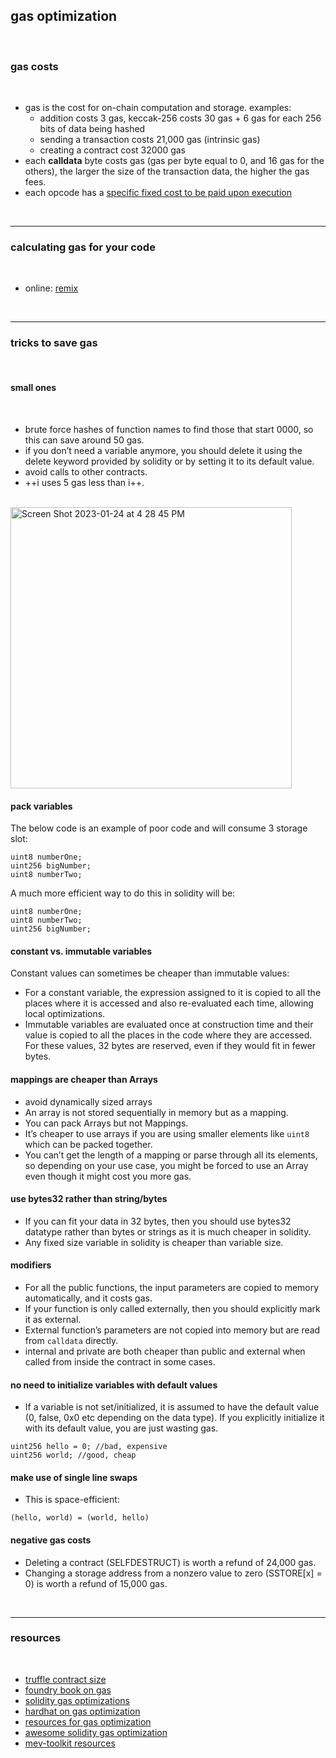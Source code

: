 ## gas optimization

<br>

### gas costs

<br>

- gas is the cost for on-chain computation and storage. examples: 
     - addition costs 3 gas, keccak-256 costs 30 gas + 6 gas for each 256 bits of data being hashed
     - sending a transaction costs 21,000 gas (intrinsic gas)
     - creating a contract cost 32000 gas
- each **calldata** byte costs gas (gas per byte equal to 0, and 16 gas for the others), the larger the size of the transaction data, the higher the gas fees. 
- each opcode has a [specific fixed cost to be paid upon execution](https://www.evm.codes/?fork=arrowGlacier)

<br>

----

### calculating gas for your code

<br>

* online: [remix](https://remix.ethereum.org/)


<br>

----


### tricks to save gas

<br>

#### small ones

<br>

- brute force hashes of function names to find those that start 0000, so this can save around 50 gas.
- if you don’t need a variable anymore, you should delete it using the delete keyword provided by solidity or by setting it to its default value.
- avoid calls to other contracts.
- ++i uses 5 gas less than i++.

<br>


<img width="450" alt="Screen Shot 2023-01-24 at 4 28 45 PM" src="https://user-images.githubusercontent.com/1130416/214452718-b051caed-49e4-45fb-b955-976d20e97cbd.png">



<br>

#### pack variables

The below code is an example of poor code and will consume 3 storage slot:

```
uint8 numberOne;
uint256 bigNumber;
uint8 numberTwo;
```

A much more efficient way to do this in solidity will be:

```
uint8 numberOne;
uint8 numberTwo;
uint256 bigNumber;
```



#### constant vs. immutable variables

Constant values can sometimes be cheaper than immutable values:

- For a constant variable, the expression assigned to it is copied to all the places where it is accessed and also re-evaluated each time, allowing local optimizations.
- Immutable variables are evaluated once at construction time and their value is copied to all the places in the code where they are accessed. For these values, 32 bytes are reserved, even if they would fit in fewer bytes. 


#### mappings are cheaper than Arrays

- avoid dynamically sized arrays
- An array is not stored sequentially in memory but as a mapping.
- You can pack Arrays but not Mappings.
- It’s cheaper to use arrays if you are using smaller elements like `uint8` which can be packed together.
- You can’t get the length of a mapping or parse through all its elements, so depending on your use case, you might be forced to use an Array even though it might cost you more gas.


#### use bytes32 rather than string/bytes

- If you can fit your data in 32 bytes, then you should use bytes32 datatype rather than bytes or strings as it is much cheaper in solidity.
- Any fixed size variable in solidity is cheaper than variable size.

#### modifiers

- For all the public functions, the input parameters are copied to memory automatically, and it costs gas.
- If your function is only called externally, then you should explicitly mark it as external.
- External function’s parameters are not copied into memory but are read from `calldata` directly.
- internal and private are both cheaper than public and external when called from inside the contract in some cases.



#### no need to initialize variables with default values

- If a variable is not set/initialized, it is assumed to have the default value (0, false, 0x0 etc depending on the data type). If you explicitly initialize it with its default value, you are just wasting gas.

```
uint256 hello = 0; //bad, expensive
uint256 world; //good, cheap
```


#### make use of single line swaps 

- This is space-efficient:

```
(hello, world) = (world, hello)
```

#### negative gas costs

- Deleting a contract (SELFDESTRUCT) is worth a refund of 24,000 gas.
- Changing a storage address from a nonzero value to zero (SSTORE[x] = 0) is worth a refund of 15,000 gas.

<br>


---

### resources 

<br>

* [truffle contract size](https://github.com/IoBuilders/truffle-contract-size)
* [foundry book on gas](https://book.getfoundry.sh/forge/gas-reports)
* [solidity gas optimizations](https://mirror.xyz/haruxe.eth/DW5verFv8KsYOBC0SxqWORYry17kPdeS94JqOVkgxAA)
* [hardhat on gas optimization](https://medium.com/@thelasthash/%EF%B8%8F-gas-optimization-with-hardhat-1e553eaea311)
* [resources for gas optimization](https://github.com/kadenzipfel/gas-optimizations)
* [awesome solidity gas optimization](https://github.com/iskdrews/awesome-solidity-gas-optimization)
* [mev-toolkit resources](https://github.com/go-outside-labs/mev-toolkit/tree/main/MEV_searchers/code_resources/gas_optimization)


